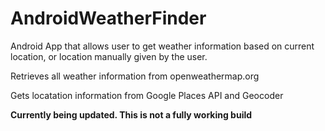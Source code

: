# AndroidWeatherFinder
Android App that allows user to get weather information based on current location, or location manually given by the user.

Retrieves all weather information from openweathermap.org

Gets locatation information from Google Places API and Geocoder

<b> Currently being updated. This is not a fully working build</b>
